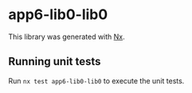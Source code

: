 # app6-lib0-lib0

This library was generated with [Nx](https://nx.dev).

## Running unit tests

Run `nx test app6-lib0-lib0` to execute the unit tests.
